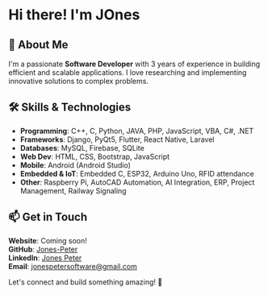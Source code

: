 # Hi there! I'm JOnes

## 🚀 About Me 
I'm a passionate **Software Developer** with 3 years of experience in building efficient and scalable applications. I love researching and implementing innovative solutions to complex problems.  

## 🛠 Skills & Technologies  
- **Programming**: C++, C, Python, JAVA, PHP, JavaScript, VBA, C#, .NET  
- **Frameworks**: Django, PyQt5, Flutter, React Native, Laravel  
- **Databases**: MySQL, Firebase, SQLite  
- **Web Dev**: HTML, CSS, Bootstrap, JavaScript  
- **Mobile**: Android (Android Studio)  
- **Embedded & IoT**: Embedded C, ESP32, Arduino Uno, RFID attendance  
- **Other**: Raspberry Pi, AutoCAD Automation, AI Integration, ERP, Project Management, Railway Signaling  
## 📫 Get in Touch
**Website**: Coming soon!  
**GitHub**: [Jones-Peter](https://github.com/Jones-peter)  
**LinkedIn**: [Jones Peter](https://www.linkedin.com/in/jones-peter-121157221/)  
**Email**: [jonespetersoftware@gmail.com](mailto:jonespetersoftware@gmail.com)  

Let's connect and build something amazing! 🚀


<!---
Jones-peter/Jones-peter is a ✨ special ✨ repository because its `README.md` (this file) appears on your GitHub profile.
You can click the Preview link to take a look at your changes.
--->
